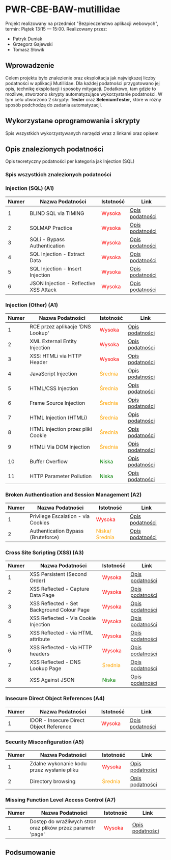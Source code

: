 # PWR-CBE-BAW-mutillidae

Projekt realizowany na przedmiot "Bezpieczeństwo aplikacji webowych", termin: Piątek 13:15 — 15:00.
Realizowany przez:
- Patryk Duniak 
- Grzegorz Gajewski
- Tomasz Słowik

## Wprowadzenie

Celem projektu było znalezienie oraz eksploitacja jak największej liczby podatności w aplikacji Mutillidae. Dla każdej podatności przygotowano jej opis, technikę eksploitacji i sposoby mitygacji. Dodatkowo, tam gdzie to możliwe, stworzono skrypty automatyzujące wykorzystanie podatności. W tym celu utworzono 2 skrypty: **Tester** oraz **SeleniumTester**, które w różny sposób podchodzą do zadania automatyzacji.

## Wykorzystane oprogramowania i skrypty

Spis wszystkich wykorzystywanych narzędzi wraz z linkami oraz opisem

## Opis znalezionych podatności

Opis teoretyczny podatności per kategoria jak Injection (SQL)

### Spis wszystkich znalezionych podatności

### Injection (SQL) (A1)

| Numer | Nazwa Podatności | Istotność | Link |
|-------|------------------|-----------|------|
| 1 | BLIND SQL via TIMING | <span style="color:red">Wysoka</span> | [Opis podatności](OWASP%202013/A1%20-%20Injection%20(SQL)/BLIND%20SQL%20via%20Timing.md) |
| 2 | SQLMAP Practice | <span style="color:red">Wysoka</span> | [Opis podatności](OWASP%202013/A1%20-%20Injection%20(SQL)/SQLMAP%20Practice.md) |
| 3 | SQLi - Bypass Authentication | <span style="color:red">Wysoka</span> | [Opis podatności](OWASP%202013/A1%20-%20Injection%20(SQL)/SQLi%20-%20Bypass%20Authentication.md) |
| 4 | SQL Injection - Extract Data | <span style="color:red">Wysoka</span> | [Opis podatności](OWASP%202013/A1%20-%20Injection%20(SQL)/SQLi%20-%20Extract%20Data.md) |
| 5 | SQL Injection - Insert Injection | <span style="color:red">Wysoka</span> | [Opis podatności](OWASP%202013/A1%20-%20Injection%20(SQL)/SQLi%20-%20Insert%20Injection.md) |
| 6 | JSON Injection - Reflective XSS Attack | <span style="color:red">Wysoka</span> | [Opis podatności](OWASP%202013/A1%20-%20Injection%20(SQL)/XSS%20JSON%20injection%20-%20Pen%20Test%20Tool%20Lookup.md) |

### Injection (Other) (A1)

| Numer | Nazwa Podatności | Istotność | Link |
|-------|------------------|-----------|------|
| 1 | RCE przez aplikacje 'DNS Lookup' | <span style="color:red">Wysoka</span> | [Opis podatności](OWASP%202013/A1%20-%20Injection%20(Other)/Command%20Injection.md) |
| 2 | XML External Entity Injection | <span style="color:red">Wysoka</span> | [Opis podatności](OWASP%202013/A1%20-%20Injection%20(Other)/XML%20External%20Entity%20Injection.md) |
| 3 | XSS: HTMLi via HTTP Header | <span style="color:red">Wysoka</span> | [Opis podatności](OWASP%202013/A1%20-%20Injection%20(Other)/XSS%20HTMLi%20via%20HTTP%20Header.md) |
| 4 | JavaScript Injection | <span style="color:orange">Średnia</span> | [Opis podatności](OWASP%202013/A1%20-%20Injection%20(Other)/JavaScript%20Injection.md) |
| 5 | HTML/CSS Injection | <span style="color:orange">Średnia</span> | [Opis podatności](OWASP%202013/A1%20-%20Injection%20(Other)/Cascading%20Style%20Injection.md) |
| 6 | Frame Source Injection | <span style="color:orange">Średnia</span> | [Opis podatności](OWASP%202013/A1%20-%20Injection%20(Other)/Frame%20Source%20Injection.md) |
| 7 | HTML Injection (HTMLi) | <span style="color:orange">Średnia</span> | [Opis podatności](OWASP%202013/A1%20-%20Injection%20(Other)/HTML%20Injection%20(HTMLi).md) |
| 8 | HTML Injection przez pliki Cookie | <span style="color:orange">Średnia</span> | [Opis podatności](OWASP%202013/A1%20-%20Injection%20(Other)/HTMLi%20Via%20Cookie%20Injection.md) |
| 9 | HTMLi Via DOM Injection | <span style="color:orange">Średnia</span> | [Opis podatności](OWASP%202013/A1%20-%20Injection%20(Other)/HTMLi%20Via%20DOM%20Injection.md) |
| 10 | Buffer Overflow | <span style="color:green">Niska</span> | [Opis podatności](OWASP%202013/A1%20-%20Injection%20(Other)/Buffer%20Overflow.md) |
| 11 | HTTP Parameter Pollution | <span style="color:green">Niska</span> | [Opis podatności](OWASP%202013/A1%20-%20Injection%20(Other)/HTTP%20Parameter%20Pollution.md) |

### Broken Authentication and Session Management (A2)

| Numer | Nazwa Podatności | Istotność | Link |
|-------|------------------|-----------|------|
| 1 | Privilege Escalation - via Cookies | <span style="color:red">Wysoka</span> | [Opis podatności](OWASP%202013/A2%20-%20Broken%20Authentication%20and%20Session%20Management/Privilege%20Escalation%20Via%20Cookies.md) |
| 2 | Authentication Bypass (Bruteforce) | <span style="color:orange">Niska/Średnia</span> | [Opis podatności](OWASP%202013/A2%20-%20Broken%20Authentication%20and%20Session%20Management/Authentication%20Bypass.md) |


### Cross Site Scripting (XSS) (A3)

| Numer | Nazwa Podatności | Istotność | Link |
|-------|------------------|-----------|------|
| 1 | XSS Persistent (Second Order) | <span style="color:red">Wysoka</span> | [Opis podatności](OWASP%202013/A3%20-%20Cross%20Site%20Scripting%20(XSS)/Persistent%20(Second%20Order).md) |
| 2 | XSS Reflected - Capture Data Page | <span style="color:red">Wysoka</span> | [Opis podatności](OWASP%202013/A3%20-%20Cross%20Site%20Scripting%20(XSS)/Reflected%20(First%20Order)%20-%20Capture%20Data%20Page.md) |
| 3 | XSS Reflected - Set Background Colour Page | <span style="color:red">Wysoka</span> | [Opis podatności](OWASP%202013/A3%20-%20Cross%20Site%20Scripting%20(XSS)/Reflected%20(First%20order)%20-%20Set%20Background%20colour.md) |
| 4 | XSS Reflected - Via Cookie Injection | <span style="color:red">Wysoka</span> | [Opis podatności](OWASP%202013/A3%20-%20Cross%20Site%20Scripting%20(XSS)/XSS%20Via%20Cookie%20Injection%20-%20Capture%20Data.md) |
| 5 | XSS Reflected - via HTML attribute | <span style="color:red">Wysoka</span> | [Opis podatności](OWASP%202013/A3%20-%20Cross%20Site%20Scripting%20(XSS)/XSS%20Via%20HTML%20Attribute.md) |
| 6 | XSS Reflected - via HTTP headers | <span style="color:red">Wysoka</span> | [Opis podatności](OWASP%202013/A3%20-%20Cross%20Site%20Scripting%20(XSS)/XSS%20Via%20HTTP%20Headers.md) |
| 7 | XSS Reflected - DNS Lookup Page | <span style="color:orange">Średnia</span> | [Opis podatności](OWASP%202013/A3%20-%20Cross%20Site%20Scripting%20(XSS)/Reflected%20(First%20Order).md) |
| 8 | XSS Against JSON | <span style="color:green">Niska</span> | [Opis podatności](OWASP%202013/A3%20-%20Cross%20Site%20Scripting%20(XSS)/Against%20JSON.md) |

### Insecure Direct Object References (A4)

| Numer | Nazwa Podatności | Istotność | Link |
|-------|------------------|-----------|------|
| 1 | IDOR - Insecure Direct Object Reference | <span style="color:red">Wysoka</span> | [Opis podatności](OWASP%202013/A4%20-%20Insecure%20Direct%20Object%20References/IDOR%20-%20Text%20File%20Viewer.md) |

### Security Misconfiguration (A5)

| Numer | Nazwa Podatności | Istotność | Link |
|-------|------------------|-----------|------|
| 1 | Zdalne wykonanie kodu przez wysłanie pliku | <span style="color:red">Wysoka</span> | [Opis podatności](OWASP%202013/A5%20-%20Security%20Misconfiguration/Unrestricted%20File%20Upload.md) |
| 2 | Directory browsing | <span style="color:orange">Średnia</span> | [Opis podatności](OWASP%202013/A5%20-%20Security%20Misconfiguration/Directory%20Browsing.md) |

### Missing Function Level Access Control (A7)

| Numer | Nazwa Podatności | Istotność | Link |
|-------|------------------|-----------|------|
| 1 | Dostęp do wrażliwych stron oraz plików przez parametr 'page' | <span style="color:red">Wysoka</span> | [Opis podatności](OWASP%202013/A7%20-%20Missing%20Function%20Level%20Access%20Control/Secret%20Administrative%20Pages.md) |

## Podsumowanie

